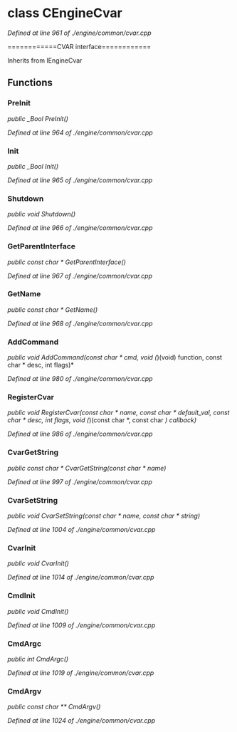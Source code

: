 # class CEngineCvar

*Defined at line 961 of ./engine/common/cvar.cpp*

============CVAR interface============



Inherits from IEngineCvar



## Functions

### PreInit

*public _Bool PreInit()*

*Defined at line 964 of ./engine/common/cvar.cpp*

### Init

*public _Bool Init()*

*Defined at line 965 of ./engine/common/cvar.cpp*

### Shutdown

*public void Shutdown()*

*Defined at line 966 of ./engine/common/cvar.cpp*

### GetParentInterface

*public const char * GetParentInterface()*

*Defined at line 967 of ./engine/common/cvar.cpp*

### GetName

*public const char * GetName()*

*Defined at line 968 of ./engine/common/cvar.cpp*

### AddCommand

*public void AddCommand(const char * cmd, void (*)(void) function, const char * desc, int flags)*

*Defined at line 980 of ./engine/common/cvar.cpp*

### RegisterCvar

*public void RegisterCvar(const char * name, const char * default_val, const char * desc, int flags, void (*)(const char *, const char *) callback)*

*Defined at line 986 of ./engine/common/cvar.cpp*

### CvarGetString

*public const char * CvarGetString(const char * name)*

*Defined at line 997 of ./engine/common/cvar.cpp*

### CvarSetString

*public void CvarSetString(const char * name, const char * string)*

*Defined at line 1004 of ./engine/common/cvar.cpp*

### CvarInit

*public void CvarInit()*

*Defined at line 1014 of ./engine/common/cvar.cpp*

### CmdInit

*public void CmdInit()*

*Defined at line 1009 of ./engine/common/cvar.cpp*

### CmdArgc

*public int CmdArgc()*

*Defined at line 1019 of ./engine/common/cvar.cpp*

### CmdArgv

*public const char ** CmdArgv()*

*Defined at line 1024 of ./engine/common/cvar.cpp*



